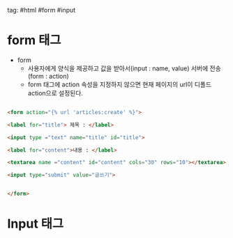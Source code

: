 tag: #html #form #input 

# form 태그  

- form
	- 사용자에게 양식을 제공하고 값을 받아서(input : name, value) 서버에 전송(form : action)
	- form 태그에 action 속성을 지정하지 않으면 현재 페이지의 url이 디폴드 action으로 설정된다.

```html

<form action="{% url 'articles:create' %}">

<label for="title"> 제목 : </label>

<input type ="text" name="title" id="title">

<label for="content">내용 : </label>

<textarea name ="content" id="content" cols="30" rows="10"></textarea>

<input type="submit" value="글쓰기">


</form>

```

# Input 태그 

